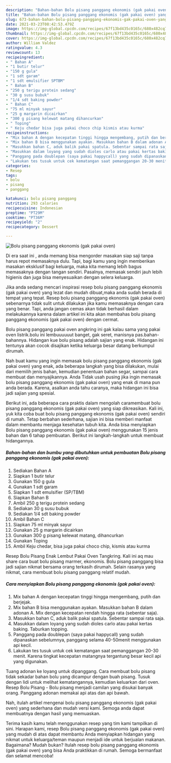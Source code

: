 ```yaml
---
description: "Bahan-bahan Bolu pisang panggang ekonomis (gak pakai oven) yang enak dan Mudah Dibuat"
title: "Bahan-bahan Bolu pisang panggang ekonomis (gak pakai oven) yang enak dan Mudah Dibuat"
slug: 673-bahan-bahan-bolu-pisang-panggang-ekonomis-gak-pakai-oven-yang-enak-dan-mudah-dibuat
date: 2021-03-23T08:42:53.479Z
image: https://img-global.cpcdn.com/recipes/67f13bd435c0165c/680x482cq70/bolu-pisang-panggang-ekonomis-gak-pakai-oven-foto-resep-utama.jpg
thumbnail: https://img-global.cpcdn.com/recipes/67f13bd435c0165c/680x482cq70/bolu-pisang-panggang-ekonomis-gak-pakai-oven-foto-resep-utama.jpg
cover: https://img-global.cpcdn.com/recipes/67f13bd435c0165c/680x482cq70/bolu-pisang-panggang-ekonomis-gak-pakai-oven-foto-resep-utama.jpg
author: William Valdez
ratingvalue: 4.3
reviewcount: 13
recipeingredient:
- " Bahan A"
- "1 butir telur"
- "150 g gula"
- "1 sdt garam"
- "1 sdt emulsifier SPTBM"
- " Bahan B"
- "250 g terigu protein sedang"
- "30 g susu bubuk"
- "1/4 sdt baking powder"
- " Bahan C"
- "75 ml minyak sayur"
- "25 g margarin dicairkan"
- "300 g pisang kelewat matang dihancurkan"
- " Toping"
- " Keju chedar bisa juga pakai choco chip kismis atau kurma"
recipeinstructions:
- "Mix bahan A dengan kecepatan tinggi hingga mengembang, putih dan berjejak."
- "Mix bahan B bisa menggunakan ayakan. Masukkan bahan B dalam adonan A. Mix dengan kecepatan rendah hingga rata (sebentar saja)."
- "Masukkan bahan C, aduk balik pakai spatula. Sebentar sampai rata saja."
- "Masukkan dalam loyang yang sudah dioles carlo atau pakai kertas baking. Taburkan topping."
- "Panggang pada doublepan (saya pakai happycall) yang sudah dipanaskan sebelumnya, panggang selama 40-50menit menggunakan api kecil."
- "Lakukan tes tusuk untuk cek kematangan saat pemanggangan 20-30 menit. Karena tingkat kecepatan matangnya tergantung besar kecil api yang digunakan."
categories:
- Resep
tags:
- bolu
- pisang
- panggang

katakunci: bolu pisang panggang 
nutrition: 293 calories
recipecuisine: Indonesian
preptime: "PT29M"
cooktime: "PT36M"
recipeyield: "2"
recipecategory: Dessert

---
```



![Bolu pisang panggang ekonomis (gak pakai oven)](https://img-global.cpcdn.com/recipes/67f13bd435c0165c/680x482cq70/bolu-pisang-panggang-ekonomis-gak-pakai-oven-foto-resep-utama.jpg)

Di era  saat ini , anda memang bisa mengorder masakan siap saji tanpa harus repot memasaknya dulu. Tapi, bagi kamu yang ingin memberikan masakan eksklusif bagi keluarga, maka kita memang lebih bagus memasaknya dengan tangan sendiri. Pasalnya, memasak sendiri jauh lebih higienis dan juga bisa menyesuaikan dengan selera keluarga.

Jika anda sedang mencari inspirasi resep bolu pisang panggang ekonomis (gak pakai oven) yang lezat dan mudah dibuat,maka anda sudah berada di tempat yang tepat. Resep bolu pisang panggang ekonomis (gak pakai oven)  sebenarnya tidak sulit untuk dilakukan jika kamu memasaknya dengan cara yang benar. Tapi, anda jangan cemas akan tidak berhasil dalam melakukannya 
karena dalam artikel ini kita akan membahas bolu pisang panggang ekonomis (gak pakai oven) dengan cermat.  

Bolu pisang panggang pakai oven angkring ini gak kalau sama yang pakai oven listrik.bolu ini lembuuuuuut banget, gak seret, manisnya pas.bahan-bahannya. Hidangan kue bolu pisang adalah sajian yang enak. Hidangan ini tentunya akan cocok disajikan ketika keluarga besar datang berkumpul dirumah.

Nah buat kamu yang ingin memasak bolu pisang panggang ekonomis (gak pakai oven) yang enak, ada beberapa langkah yang bisa dilakukan, mulai dari memilih jenis bahan, kemudian penentuan bahan segar, sampai cara membuat dan menyajikannya. Anda Tidak usah pusing jika ingin memasak bolu pisang panggang ekonomis (gak pakai oven) yang enak di mana pun anda berada. Karena, asalkan anda  tahu caranya, maka hidangan ini bisa jadi sajian yang spesial.

Berikut ini, ada beberapa cara praktis  dalam mengolah caramembuat bolu pisang panggang ekonomis (gak pakai oven) yang siap dikreasikan. Kali ini, yuk kita coba buat bolu pisang panggang ekonomis (gak pakai oven) sendiri di rumah. Tetap berbahan sederhana, sajian ini bisa memberi manfaat dalam membantu menjaga kesehatan tubuh kita. Anda bisa menyiapkan Bolu pisang panggang ekonomis (gak pakai oven) menggunakan 15 jenis bahan dan 6 tahap pembuatan. Berikut ini langkah-langkah untuk membuat hidangannya.

<!--inarticleads1-->

##### Bahan-bahan dan bumbu yang dibutuhkan untuk pembuatan Bolu pisang panggang ekonomis (gak pakai oven):

1. Sediakan  Bahan A
1. Siapkan 1 butir telur
1. Gunakan 150 g gula
1. Gunakan 1 sdt garam
1. Siapkan 1 sdt emulsifier (SP/TBM)
1. Siapkan  Bahan B
1. Ambil 250 g terigu protein sedang
1. Sediakan 30 g susu bubuk
1. Sediakan 1/4 sdt baking powder
1. Ambil  Bahan C
1. Siapkan 75 ml minyak sayur
1. Gunakan 25 g margarin dicairkan
1. Gunakan 300 g pisang kelewat matang, dihancurkan
1. Gunakan  Toping
1. Ambil  Keju chedar, bisa juga pakai choco chip, kismis atau kurma


Resep Bolu Pisang Enak Lembut Pakai Oven Tangkring. Kali ini aq mau share cara buat bolu pisang marmer, ekonomis. Bolu pisang panggang bisa jadi sajian nikmat bersama orang terkasih dirumah. Selain rasanya yang nikmat, cara membuat bolu pisang panggang relatif mudah. 

<!--inarticleads2-->

##### Cara menyiapkan Bolu pisang panggang ekonomis (gak pakai oven):

1. Mix bahan A dengan kecepatan tinggi hingga mengembang, putih dan berjejak.
1. Mix bahan B bisa menggunakan ayakan. Masukkan bahan B dalam adonan A. Mix dengan kecepatan rendah hingga rata (sebentar saja).
1. Masukkan bahan C, aduk balik pakai spatula. Sebentar sampai rata saja.
1. Masukkan dalam loyang yang sudah dioles carlo atau pakai kertas baking. Taburkan topping.
1. Panggang pada doublepan (saya pakai happycall) yang sudah dipanaskan sebelumnya, panggang selama 40-50menit menggunakan api kecil.
1. Lakukan tes tusuk untuk cek kematangan saat pemanggangan 20-30 menit. Karena tingkat kecepatan matangnya tergantung besar kecil api yang digunakan.


Tuang adonan ke loyang untuk dipanggang. Cara membuat bolu pisang tidak sekadar bahan bolu yang dicampur dengan buah pisang. Tusuk dengan lidi untuk melihat kematangannya, kemudian keluarkan dari oven. Resep Bolu Pisang - Bolu pisang menjadi camilan yang disukai banyak orang. Panggang adonan memakai api atas dan api bawah. 

Nah, itulah artikel mengenai  bolu pisang panggang ekonomis (gak pakai oven)  yang sederhana dan mudah versi kami. Semoga anda dapat membuatnya dengan hasil yang memuaskan. 

Terima kasih kamu telah menggunakan resep yang tim kami tampilkan di sini. Harapan kami, resep  Bolu pisang panggang ekonomis (gak pakai oven) yang mudah di atas dapat membantu Anda menyiapkan hidangan yang nikmat untuk keluarga/teman maupun menjadi ide untuk berjualan makanan. Bagaimana? Mudah bukan? Itulah resep bolu pisang panggang ekonomis (gak pakai oven) yang bisa Anda praktikkan di rumah. Semoga bermanfaat dan selamat mencoba!

